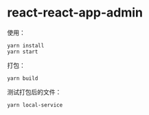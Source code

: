 # react-react-app-admin

使用：

```
yarn install
yarn start
```

打包：

```
yarn build
```

测试打包后的文件：

```
yarn local-service
```

